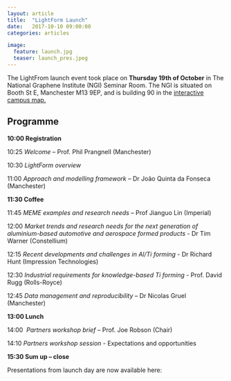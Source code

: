```yaml
---
layout: article
title:  "LightForm Launch"
date:   2017-10-10 09:00:00
categories: articles

image:
  feature: launch.jpg
  teaser: launch_pres.jpeg
---
```


The LightFrom launch event took place on **Thursday 19th of October** in The National Graphene Institute (NGI) Seminar Room. The NGI is situated on Booth St E, Manchester M13 9EP, and is building 90 in the [interactive campus map.](http://www.manchester.ac.uk/discover/maps/interactive-map/?id=435)

## Programme

**10:00 	Registration**

10:25 	*Welcome* – Prof. Phil Prangnell (Manchester)

10:30 	*LightForm overview*

11:00 	*Approach and modelling framework* – Dr João Quinta da Fonseca (Manchester)

**11:30 	Coffee**

11:45 	*MEME examples and research needs* –  Prof Jianguo Lin (Imperial)

12:00 	*Market trends and research needs for the next generation of aluminium-based automotive and aerospace formed products* - Dr Tim Warner (Constellium)

12:15 	*Recent developments and challenges in Al/Ti forming* - Dr Richard Hunt (Impression Technologies)

12:30 	*Industrial requirements for knowledge-based Ti forming* - Prof. David Rugg (Rolls-Royce)

12:45 	*Data management and reproducibility* – Dr Nicolas Gruel (Manchester)

**13:00 	Lunch**

14:00 	*Partners workshop brief* – Prof. Joe Robson (Chair)

14:10 	*Partners workshop session* - Expectations and opportunities

**15:30 	Sum up – close**

Presentations from launch day are now available here:
